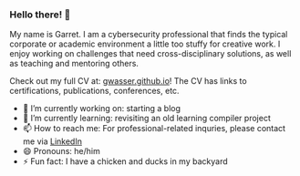 ### Hello there! 👋

My name is Garret. I am a cybersecurity professional that finds the typical corporate or academic environment a little too stuffy for creative work. I enjoy working on challenges that need cross-disciplinary solutions, as well as teaching and mentoring others.

Check out my full CV at: [gwasser.github.io](https://gwasser.github.io)! The CV has links to certifications, publications, conferences, etc.

- 🔭 I’m currently working on: starting a blog
- 🌱 I’m currently learning: revisiting an old learning compiler project
- 📫 How to reach me: For professional-related inquries, please contact me via [LinkedIn](https://www.linkedin.com/in/garretwassermann/)
- 😄 Pronouns: he/him
- ⚡ Fun fact: I have a chicken and ducks in my backyard

<!--
**gwasser/gwasser** is a ✨ _special_ ✨ repository because its `README.md` (this file) appears on your GitHub profile.

Here are some ideas to get you started:

- 🔭 I’m currently working on ...
- 🌱 I’m currently learning ...
- 👯 I’m looking to collaborate on ...
- 🤔 I’m looking for help with ...
- 💬 Ask me about ...
- 📫 How to reach me: ...
- 😄 Pronouns: ...
- ⚡ Fun fact: ...
-->
